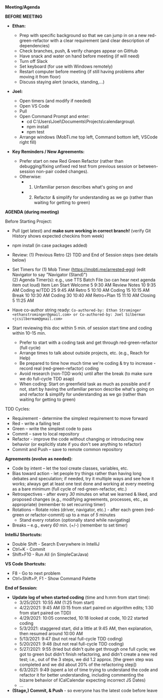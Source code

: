 **Meeting/Agenda**

**BEFORE MEETING**

- **Ethan:** 
  - Prep with specific background so that we can jump in on a new red-green-refactor with a clear requirement (and clear description of dependencies)
  - Check branches, push, & verify changes appear on GitHub
  - Have snack and water on hand before meeting (if will need)
  - Turn off Slack
  - Set keyboard (for use with Windows remotely)
  - Restart computer before meeting (if still having problems after moving it from floor)
  - Discuss staying alert (snacks, standing,...)

- **Joel:** 
  - Open timers (and modify if needed)
  - Open VS Code 
  - Pull
  - Open Command Prompt and enter:
    - cd C:\Users\Joel\Documents\Projects\calendargroup\
    - npm install
    - npm test
  - Arrange windows (MobTi.me top left, Command bottom left, VSCode right fill)

- **Key Reminders / New Agreements:**
  - Prefer start on new Red Green Refactor (rather than debugging/fixing unfixed red test from previous session or between-session non-pair coded changes). 
  - Otherwise:
    - 1. Unfamiliar person describes what's going on and
    - 2. Refactor & simplify for understanding as we go (rather than waiting for getting to green)

**AGENDA (during meeting)** 

Before Starting Project:

- Pull (get latest) and **make sure working in correct branch!** (verify Git History shows expected checkins from week)
- npm install (in case packages added)

- Review:
  (1) Previous Retro 
  (2) TDD and End of Session steps (see details below)

- Set Timers for
  (1) Mob Timer (https://mobti.me/arrested-egg) (edit Navigator to say "Navigator (Stand)")  
  (2) Agenda Timer(s): e.g., use TTS Batch File (so can hear next agenda item out loud)
          Item	       Len	 Start
          Welcome	      5	 9:30 AM
          Review Notes 10	 9:35 AM
          Coding w/TDD 25	 9:45 AM
          Retro	        5	10:10 AM
          Coding	     15	10:15 AM
          Break        10	10:30 AM
          Coding	     30	10:40 AM
          Retro+Plan   15	11:10 AM
          Closing	      5	11:25 AM

- Have co-author string ready:
        ``
        Co-authored-by: Ethan Strominger <ethanstrominger@gmail.com>
        or
        Co-authored-by: Joel Silberman <jcsilbermam@gmail.com>
        ``
- Start reviewing this doc within 5 min. of session start time and coding within 10-15 min.
  - Prefer to start with a coding task and get through red-green-refactor (full cycle)
  - Arrange times to talk about outside projects, etc. (e.g., Reach for Help)
  - Be prepared to time how much time we're coding & try to increase - record real 
    (red-green-refactor) coding
  - Avoid research (non-TDD work) until after the break (to make sure we do full-cycle TDD asap)
  - When coding: Start on greenfield task as much as possible and if not, start by having the unfamiliar person describe what's going on and refactor & simplify for understanding as we go (rather than waiting for getting to green)

TDD Cycles:

- Requirement - determine the simplest requirement to move forward
- Red - write a failing test
- Green – write the simplest code to pass
- Commit – save to local repository
- Refactor - improve the code without changing or introducing new behavior (or explicitly state if you don't see anything to refactor)
- Commit and Push – save to remote common repository

**Agreements (evolve as needed):**

- Code by intent – let the tool create classes, variables, etc.
- Bias toward action - let people try things rather than having long debates and speculation; if needed, try it multiple ways and see how it works; always get at least one test done and working at every meeting as a bare minimum (full cycle of red-green-refactor, etc.)
- Retrospectives - after every _30_ minutes on what we learned & liked, and proposed changes (e.g., modifying agreements, processes, etc., as appropriate) (remember to set recurring timer)
- Rotations
  – Rotate roles (driver, navigator, etc.) - after each green (red-green or refactor-commit) up to a max of _5_ minutes
  - Stand every rotation (optionally stand while navigating)
- Breaks – e.g., every _60_ min. (+/-) (remember to set timer)

**IntelliJ Shortcuts:**

- Double Shift - Search Everywhere in IntelliJ
- Ctrl+K - Commit
- Shift+F10 - Run All (in SimpleCarJava)

**VS Code Shortcuts:**

- F8 - Go to next problem
- Ctrl+Shift+P, F1 - Show Command Palette

**End of Session:**

- **Update log of when started coding** (time and h:mm from start time):
  - 3/25/2021: 10:55 AM (1:25 from start)
  - 4/22/2021: 9:45 AM (0:15 from start paired on algorithm edits; 1:30 from start paired on TDD) 
  - 4/29/2021: 10:05 connected, 10:18 looked at code, 10:22 started coding
  - 5/3/2021: staggered start, did a little at 9:45 AM, then explanation, then resumed around 10:00 AM
  - 5/13/2021: 9:47 (but not real full-cycle TDD coding)
  - 5/20/2021: 9:48 (but not real full-cycle TDD coding)
  - 5/27/2021: 9:55 (tried but didn't quite get through one full cycle; we got to green but didn't finish refactoring, and didn't create a new red test; i.e., out of the 3 steps, we did 1.2 approx. [the green step was completed and we did about 20% of the refactoring step])
  - 6/3/2021: 9:49 (spent a lot of time trying to understand the code and refactor it for better understanding, including commenting the bizarre behavior of ICalCalendar expecting incorrect JS Dates)
  - ...
- **(Stage,) Commit, & Push** - so everyone has the latest code before leave
